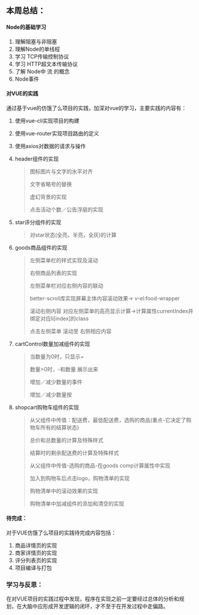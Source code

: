 ## 本周总结：
#### Node的基础学习
1. 理解阻塞与非阻塞
2. 理解Node的单线程
3. 学习 TCP传输控制协议
4. 学习 HTTP超文本传输协议
5. 了解 Node中 流 的概念
6. Node事件

#### 对VUE的实践
通过基于vue的仿饿了么项目的实践，加深对vue的学习，主要实践的内容有：
1. 使用vue-cli实现项目的构建
2. 使用vue-router实现项目路由的定义
3. 使用axios对数据的请求与操作
4. header组件的实现
	>	图标图片与文字的水平对齐
	>
	>	文字省略号的替换
	>
	>	虚幻背景的实现
	>
	>	点击活动个数／公告浮层的实现
	>
	
5. star评分组件的实现
	> 对star状态(全亮，半亮，全灰)的计算

6. goods商品组件的实现
	>  左侧菜单栏的样式实现及滚动
	>
	>  右侧商品列表的实现
	>
	>  左侧菜单栏对应右侧内容的联动
	>
	>  better-scroll库实现屏幕主体内容滚动效果-> v-el:food-wrapper
	>
	>  滚动右侧内容 对应左侧菜单的高亮显示计算->计算属性currentIndex并绑定对应li[index]的class
	>
	>  点击左侧菜单 滚动至 右侧相应内容
	>

7. cartControl数量加减组件的实现
	>  当数量为0时，只显示+
	>
	>  数量>0时，-和数量 展示出来
	>
	>  增加／减少数量的事件
	>
	>  增加／减少数量按

8. shopcart购物车组件的实现
	>  从父组件中传值：配送费，最低配送费，选购的商品(重点-它决定了购物车所有的结算状态)
	>
	>  总价和总数量的计算及特殊样式
	>
	>  结算时的剩余配送费的计算及特殊样式
	>
	>  从父组件中传值-选购的商品-在goods comp计算属性中实现
	>
	>  加入到购物车后点击logo，购物清单的实现
	>
	>  购物清单中的滚动效果的实现
	>
	>  购物清单中加减组件的添加和清空的实现
	>

#### 待完成：
对于VUE仿饿了么项目的实践待完成内容包括：
1. 商品详情页的实现
2. 商家详情页的实现
3. 评分列表页的实现
4. 项目编译与打包

### 学习与反思：
在对VUE项目的实践过程中发现，程序在实现之前一定要经过总体的分析和规划，在大脑中应形成开发逻辑的闭环，才不至于在开发过程中走偏路。


